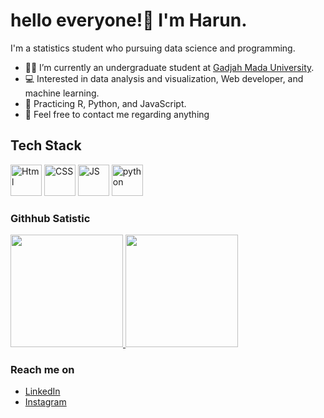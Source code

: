 # hello everyone!👋 I'm Harun.

I'm a statistics student who pursuing data science and programming. 

- 🧑‍🎓 I’m currently an undergraduate student at [Gadjah Mada University](https://ugm.ac.id/id/).
- 💻 Interested in data analysis and visualization, Web developer, and machine learning.
- 🌱 Practicing R, Python, and JavaScript.
- 📧 Feel free to contact me regarding anything

## Tech Stack
<p align='left'>
<img src="https://raw.githubusercontent.com/bablubambal/All_logo_and_pictures/1ac69ce5fbc389725f16f989fa53c62d6e1b4883/social%20icons/html5.svg" alt="Html" height="50" width="50" />
<img src="https://raw.githubusercontent.com/bablubambal/All_logo_and_pictures/1ac69ce5fbc389725f16f989fa53c62d6e1b4883/social%20icons/css3.svg" alt="CSS" height="50" width="50" />
<img src="https://raw.githubusercontent.com/bablubambal/All_logo_and_pictures/1ac69ce5fbc389725f16f989fa53c62d6e1b4883/social%20icons/javascript.svg" alt="JS" height="50" width="50" /> 
<img src="https://raw.githubusercontent.com/bablubambal/All_logo_and_pictures/1ac69ce5fbc389725f16f989fa53c62d6e1b4883/programming%20languages/python.svg" alt="python" height="50" width="50" />

### Githhub Satistic
<p align="left">
<a href="https://github.com/pastastick">
  <img height="180em" src="https://github-readme-stats-eight-theta.vercel.app/api?username=pastastick&show_icons=true&theme=algolia&include_all_commits=true&count_private=true"/>
  <img height="180em" src="https://github-readme-stats-eight-theta.vercel.app/api/top-langs/?username=pastastick&layout=compact&langs_count=8&theme=algolia"/>
</a>
</p>

### Reach me on
- <a href="https://www.linkedin.com/in/harun-yahya-23214224a/">LinkedIn</a>
- <a href="https://instagram.com/haruun_yahya?igshid=NGVhN2U2NjQ0Yg==/">Instagram</a>
